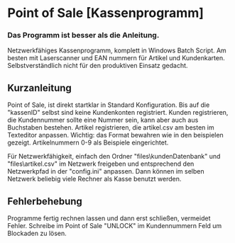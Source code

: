 # Point of Sale [Kassenprogramm]
### Das Programm ist besser als die Anleitung.

Netzwerkfähiges Kassenprogramm, komplett in Windows Batch Script.
Am besten mit Laserscanner und EAN nummern für Artikel und Kundenkarten.
Selbstverständlich nicht für den produktiven Einsatz gedacht.

## Kurzanleitung
Point of Sale, ist direkt startklar in Standard Konfiguration. Bis auf die "kassenID" selbst sind keine Kundenkonten registriert.
Kunden registrieren, die Kundennummer sollte eine Nummer sein, kann aber auch aus Buchstaben bestehen.
Artikel registrieren, die artikel.csv am besten im Texteditor anpassen. Wichtig: das Format bewahren wie in den beispielen gezeigt.
Artikelnummern 0-9 als Beispiele eingerichtet.

Für Netzwerkfähigkeit, einfach den Ordner "files\kundenDatenbank" und "files\artikel.csv" im Netzwerk freigeben und entsprechend den Netzwerkpfad in der "config.ini" anpassen.
Dann können im selben Netzwerk beliebig viele Rechner als Kasse benutzt werden.

## Fehlerbehebung
Programme fertig rechnen lassen und dann erst schließen, vermeidet Fehler.
Schreibe im Point of Sale "UNLOCK" im Kundennummern Feld um Blockaden zu lösen.


